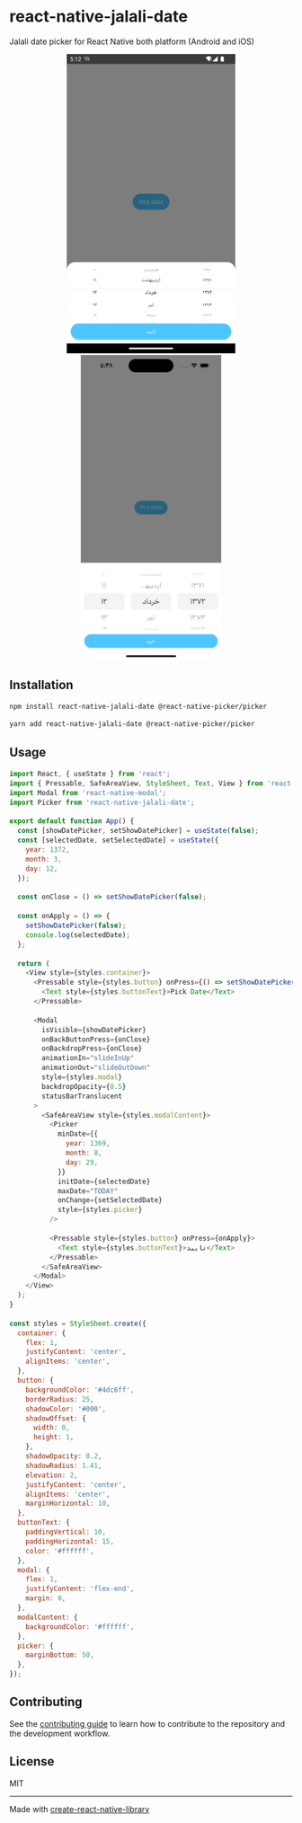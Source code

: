 # react-native-jalali-date

Jalali date picker for React Native both platform (Android and iOS)

<p align="center">
  <img src="https://github.com/mohamadnavabi/react-native-jalali-datepicker/blob/master/example/Android.png?raw=true" width="300" max-width="300" title="Android example">
  <img src="https://github.com/mohamadnavabi/react-native-jalali-datepicker/blob/master/example/iOS.png?raw=true" width="250" max-width="300" alt="iOS example">
</p>

## Installation

```sh
npm install react-native-jalali-date @react-native-picker/picker
```

```sh
yarn add react-native-jalali-date @react-native-picker/picker
```

## Usage

```js
import React, { useState } from 'react';
import { Pressable, SafeAreaView, StyleSheet, Text, View } from 'react-native';
import Modal from 'react-native-modal';
import Picker from 'react-native-jalali-date';

export default function App() {
  const [showDatePicker, setShowDatePicker] = useState(false);
  const [selectedDate, setSelectedDate] = useState({
    year: 1372,
    month: 3,
    day: 12,
  });

  const onClose = () => setShowDatePicker(false);

  const onApply = () => {
    setShowDatePicker(false);
    console.log(selectedDate);
  };

  return (
    <View style={styles.container}>
      <Pressable style={styles.button} onPress={() => setShowDatePicker(true)}>
        <Text style={styles.buttonText}>Pick Date</Text>
      </Pressable>

      <Modal
        isVisible={showDatePicker}
        onBackButtonPress={onClose}
        onBackdropPress={onClose}
        animationIn="slideInUp"
        animationOut="slideOutDown"
        style={styles.modal}
        backdropOpacity={0.5}
        statusBarTranslucent
      >
        <SafeAreaView style={styles.modalContent}>
          <Picker
            minDate={{
              year: 1369,
              month: 8,
              day: 29,
            }}
            initDate={selectedDate}
            maxDate="TODAY"
            onChange={setSelectedDate}
            style={styles.picker}
          />

          <Pressable style={styles.button} onPress={onApply}>
            <Text style={styles.buttonText}>تایید</Text>
          </Pressable>
        </SafeAreaView>
      </Modal>
    </View>
  );
}

const styles = StyleSheet.create({
  container: {
    flex: 1,
    justifyContent: 'center',
    alignItems: 'center',
  },
  button: {
    backgroundColor: '#4dc6ff',
    borderRadius: 25,
    shadowColor: '#000',
    shadowOffset: {
      width: 0,
      height: 1,
    },
    shadowOpacity: 0.2,
    shadowRadius: 1.41,
    elevation: 2,
    justifyContent: 'center',
    alignItems: 'center',
    marginHorizontal: 10,
  },
  buttonText: {
    paddingVertical: 10,
    paddingHorizontal: 15,
    color: '#ffffff',
  },
  modal: {
    flex: 1,
    justifyContent: 'flex-end',
    margin: 0,
  },
  modalContent: {
    backgroundColor: '#ffffff',
  },
  picker: {
    marginBottom: 50,
  },
});
```

## Contributing

See the [contributing guide](CONTRIBUTING.md) to learn how to contribute to the repository and the development workflow.

## License

MIT

---

Made with [create-react-native-library](https://github.com/callstack/react-native-builder-bob)
